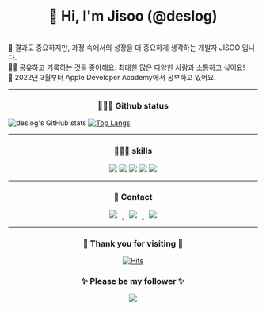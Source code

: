 

<div align=center><h1>👋 Hi, I'm Jisoo (@deslog) </h1></div>
  

  <br> 💁 결과도 중요하지만, 과정 속에서의 성장을 더 중요하게 생각하는 개발자 JISOO 입니다.
  <br> ✍🏻 공유하고 기록하는 것을 좋아해요. 최대한 많은 다양한 사람과 소통하고 싶어요! 
  <br> 🍎 2022년 3월부터 Apple Developer Academy에서 공부하고 있어요.


    
  <hr>  
    <div align=center><h3> 💁🏻‍♀️ Github status </h3> </div>
    
![deslog's GitHub stats](https://github-readme-stats.vercel.app/api?username=deslog&show_icons=true&theme=onedark)
[![Top Langs](https://github-readme-stats.vercel.app/api/top-langs/?username=deslog&langs_count=10&layout=compact&theme=onedark)](https://github.com/deslog)

  
***
  
  <div align=center><h3> 👩🏻‍💻 skills </h3></div>
<div align=center>
  
<img src="https://img.shields.io/badge/Swift-F05138?style=flat-square&logo=Swift&logoColor=white"/> <img src="https://img.shields.io/badge/Python-3776AB?style=flat-square&logo=Python&logoColor=white"/> <img src="https://img.shields.io/badge/MSSQL-CC2927?style=flat-square&logo=Microsoft SQL server&logoColor=white"/> <img src="https://img.shields.io/badge/MySQL-4479A1?style=flat-square&logo=MySQL&logoColor=white"/> <img src="https://img.shields.io/badge/Tensorflow-FF6F00?style=flat-square&logo=Tensorflow&logoColor=white"/>
  
---

  <div align=center><h3> 📲 Contact </h3></div>
<div align=center>
<a href="https://didu-story.tistory.com/">
  <img
  src="http://img.shields.io/badge/-Tech%20Blog-655ced?style=flat&logo=github&link=https://didu-story.tistory.com/"
  style="height : auto; margin-left : 10px; margin-right : 10px;"/> </a> <a href="https://instagram.com/gguummee"> <img
       src="http://img.shields.io/badge/-Instagram-black?style=flat&logo=Instagram&link=https://instagram.com/gguummee/" style="height : auto; margin-left : 10px; margin-right : 10px;"/> </a> <a href="mailto:dlwltn815@gmail.com"> <img
  src="https://img.shields.io/badge/Gmail-d14836?style=flat-square&logo=Gmail&logoColor=white&link=mailto:dlwltn815@gmail.com"
  style="height : auto; margin-left : 10px; margin-right : 10px;"/>
</a>
</div>

---
  
<div align=center><h3> 👀 Thank you for visiting 🥳 </h3></div>
<div align=center>
  
[![Hits](https://hits.seeyoufarm.com/api/count/incr/badge.svg?url=https%3A%2F%2Fgithub.com%2Fdeslog&count_bg=%237586C8&title_bg=%23F5A915&icon=smugmug.svg&icon_color=%23E7E7E7&title=hits&edge_flat=false)](https://github.com/deslog)
  
<div align=center><h3> ✨ Please be my follower ✨ </h3></div>
<div align=center>
  <img src="https://img.shields.io/github/followers/deslog?style=social">
